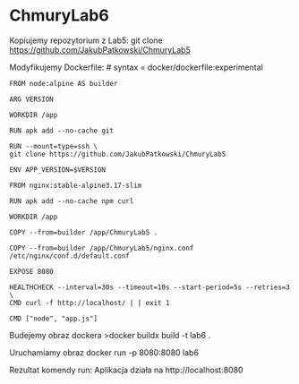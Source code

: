 # ChmuryLab6
Kopiujemy repozytorium z Lab5:
    git clone https://github.com/JakubPatkowski/ChmuryLab5

Modyfikujemy Dockerfile:
    # syntax = docker/dockerfile:experimental

    FROM node:alpine AS builder

    ARG VERSION

    WORKDIR /app

    RUN apk add --no-cache git

    RUN --mount=type=ssh \
    git clone https://github.com/JakubPatkowski/ChmuryLab5

    ENV APP_VERSION=$VERSION

    FROM nginx:stable-alpine3.17-slim

    RUN apk add --no-cache npm curl

    WORKDIR /app

    COPY --from=builder /app/ChmuryLab5 .

    COPY --from=builder /app/ChmuryLab5/nginx.conf /etc/nginx/conf.d/default.conf

    EXPOSE 8080

    HEALTHCHECK --interval=30s --timeout=10s --start-period=5s --retries=3 \
    CMD curl -f http://localhost/ | | exit 1

    CMD ["node", "app.js"]

Budejemy obraz dockera
    >docker buildx build -t lab6 .

Uruchamiamy obraz
    docker run -p 8080:8080 lab6

Rezultat komendy run: 
    Aplikacja działa na http://localhost:8080
